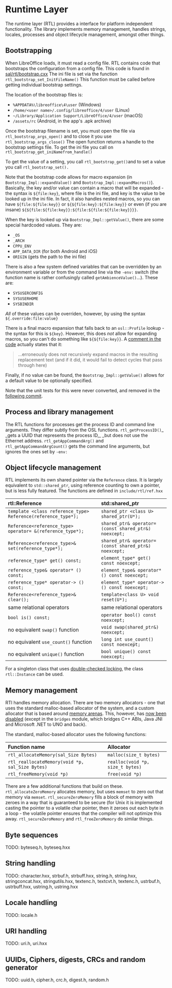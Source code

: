 # Runtime Layer

The runtime layer \(RTL\) provides a interface for platform independent functionality. The library implements memory management, handles strings, locales, processes and object lifecycle management, amongst other things.

## Bootstrapping

When LibreOffice loads, it must read a config file. RTL contains code that bootstraps the configuration from a config file. This code is found in [sal/rtl/bootstrap.cxx](https://opengrok.libreoffice.org/xref/core/sal/rtl/bootstrap.cxx) The ini file is set via the function `rtl_bootstrap_set_InitFileName()` This function must be called before getting individual bootstrap settings.

The location of the bootstrap files is:

* `%APPDATA%\libreoffice\4\user` \(Windows\)
* `/home/<user name>/.config/libreoffice/4/user` \(Linux\)
* `~/Library/Application Support/LibreOffice/4/user` \(macOS\)
* `/assets/rc` \(Android, in the app's .apk archive\)

Once the bootstrap filename is set, you must open the file via `rtl_bootstrap_args_open()` and to close it you use `rtl_bootstrap_args_close()`  The open function returns a handle to the bootstrap settings file. To get the ini file you call on `rtl_bootstrap_get_iniNamefrom_handle()`

To get the value of a setting, you call `rtl_bootstrap_get()`and to set a value you call `rtl_bootstrap_set().`

Note that the bootstrap code allows for macro expansion \(in `Bootstrap_Impl::expandValue()` and `Bootstrap_Impl::expandMacros()`\). Basically, the key and/or value can contain a macro that will be expanded - the syntax is `${file:key}`, where file is the ini file, and key is the value to be looked up in the ini file. In fact, it also handles nested macros, so you can have `${file:${file:key}}` or `${${file:key}:${file:key}}` or even \(if you are insane\) `${${file:${file:key}}:${file:${file:${file:key}}}}`.

When the key is looked up via `Bootstrap_Impl::getValue()`, there are some special hardcoded values. They are:

* `_OS`
* `_ARCH`
* `CPPU_ENV`
* `APP_DATA_DIR` \(for both Android and iOS\)
* `ORIGIN` \(gets the path to the ini file\)

There is also a few system defined variables that can be overridden by an environment variable or from the command line via the `-env:` switch \(the function name is rather confusingly called `getAmbienceValue()`...\). These are:

* `SYSUSERCONFIG`
* `SYSUSERHOME`
* `SYSBINDIR`

_All_ of these values can be overriden, however, by using the syntax `${.override:file:value}`

There is a final macro expansion that falls back to an `osl::Profile` lookup - the syntax for this is `${key}`. However, this does _not_ allow for expanding macros, so you can't do something like `${${file:key}}`. A [comment in the code](https://opengrok.libreoffice.org/xref/core/sal/rtl/bootstrap.cxx#991-994) actually states that it:

> ...erroneously does not recursively expand macros in the resulting replacement text \(and if it did, it would fail to detect cycles that pass through here\)

Finally, if no value can be found, the `Bootstrap_Impl::getValue()` allows for a default value to be optionally specified.

Note that the unit tests for this were never converted, and removed in the [following commit](https://cgit.freedesktop.org/libreoffice/core/commit/?id=18cc5cb2fdb8bca18a6c55d0a165b749f6730420).

## Process and library management

The RTL functions for processes get the process ID and command line arguments. They differ subtly from the OSL functions. `rtl_getProcessID()`_ \_gets a UUID that represents the process ID,_ \_but does not use the Ethernet address. `rtl_getAppCommandArg()` and `rtl_getAppCommandArgCount()` gets the command line arguments, but ignores the ones set by `-env:`

## Object lifecycle management

RTL implements its own shared pointer via the `Reference` class. It is largely equivalent to `std::shared_ptr`, using reference counting to own a pointer, but is less fully featured. The functions are defined in `include/rtl/ref.hxx`

| **rtl::Reference** | **std::shared\_ptr** |
| :--- | :--- |
| `template <class reference_type> Reference(reference_type*);` | `shared_ptr <class U> shared_ptr(U*);` |
| `Reference<reference_type> operator= &(reference_type*);` | `shared_ptr& operator= (const shared_ptr&) noexcept;` |
| `Reference<reference_type>& set(reference_type*);` | `shared_ptr& operator= (const shared_ptr&) noexcept;` |
| `reference_type* get() const;` | `element_type* get() const noexcept;` |
| `reference_type& operator* () const;` | `element_type& operator* () const noexcept;` |
| `reference_type* operator-> () const;` | `element_type* operator-> () const noexcept;` |
| `Reference<reference_type>& clear();` | `template<class U> void reset(U*);` |
| same relational operators | same relational operators |
| `bool is() const;` | `operator bool() const noexcept;` |
| no equivalent `swap()` function | `void swap(shared_ptr&) noexcept;` |
| no equivalent `use_count()` function | `long int use_count() const noexcept;` |
| no equivalent `unique()` function | `bool unique() const noexcept;` |

For a singleton class that uses [double-checked locking](http://www.cs.umd.edu/~pugh/java/memoryModel/DoubleCheckedLocking.html), the class `rtl::Instance` can be used.

## Memory management

RTl handles memory allocation. There are two memory allocators - one that uses the standard malloc-based allocator of the system, and a custom allocator that is based around [memory arenas](https://en.wikipedia.org/wiki/Region-based_memory_management). This, however, has [now been disabled](https://cgit.freedesktop.org/libreoffice/core/commit/sal?id=bc6a5d8e79e7d0e7d75ac107aa8e6aa275e434e9) \(except in the `bridges` module, which bridges C++ ABIs, Java JNI and Microsoft .NET to UNO and back\).

The standard, malloc-based allocator uses the following functions:

| Function name | Allocator |
| :--- | :--- |
| `rtl_allocateMemory(sal_Size Bytes)` | `malloc(size_t bytes)` |
| `rtl_reallocateMemory(void *p, sal_Size Bytes)` | `realloc(void *p, size_t bytes)` |
| `rtl_freeMemory(void *p)` | `free(void *p)` |

There are a few additional functions that build on these. `rtl_allocateZeroMemory` allocates memory, but uses `memset` to zero out that memory via `memset`. `rtl_secureZeroMemory` fills a block of memory with zeroes in a way that is guaranteed to be secure \(for Unix it is implemented casting the pointer to a volatile char pointer, then it zeroes out each byte in a loop - the volatile pointer ensures that the compiler will not optimize this away. `rtl_secureZeroMemory` and `rtl_freeZeroMemory` do similar things.

## Byte sequences

TODO: byteseq.h, byteseq.hxx

## String handling

TODO: character.hxx, strbuf.h, strbuff.hxx, string.h, string.hxx, stringconcat.hxx, stringutils.hxx, textenc.h, textcvt.h, textenc.h, ustrbuf.h, ustrbuff.hxx, ustring.h, ustring.hxx

## Locale handling

TODO: locale.h

## URI handling

TODO: uri.h, uri.hxx

## UUIDs, Ciphers, digests, CRCs and random generator

TODO: uuid.h, cipher.h, crc.h, digest.h, random.h

